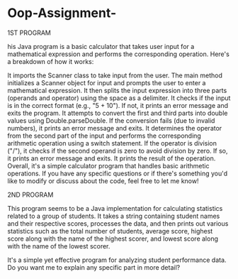 # Oop-Assignment-

1ST PROGRAM


his Java program is a basic calculator that takes user input for a mathematical expression and performs the corresponding operation. Here's a breakdown of how it works:

It imports the Scanner class to take input from the user.
The main method initializes a Scanner object for input and prompts the user to enter a mathematical expression.
It then splits the input expression into three parts (operands and operator) using the space as a delimiter.
It checks if the input is in the correct format (e.g., "5 + 10"). If not, it prints an error message and exits the program.
It attempts to convert the first and third parts into double values using Double.parseDouble. If the conversion fails (due to invalid numbers), it prints an error message and exits.
It determines the operator from the second part of the input and performs the corresponding arithmetic operation using a switch statement.
If the operator is division ("/"), it checks if the second operand is zero to avoid division by zero. If so, it prints an error message and exits.
It prints the result of the operation.
Overall, it's a simple calculator program that handles basic arithmetic operations. If you have any specific questions or if there's something you'd like to modify or discuss about the code, feel free to let me know!

2ND PROGRAM

This program seems to be a Java implementation for calculating statistics related to a group of students. It takes a string containing student names and their respective scores, processes the data, and then prints out various statistics such as the total number of students, average score, highest score along with the name of the highest scorer, and lowest score along with the name of the lowest scorer.

It's a simple yet effective program for analyzing student performance data. Do you want me to explain any specific part in more detail?
